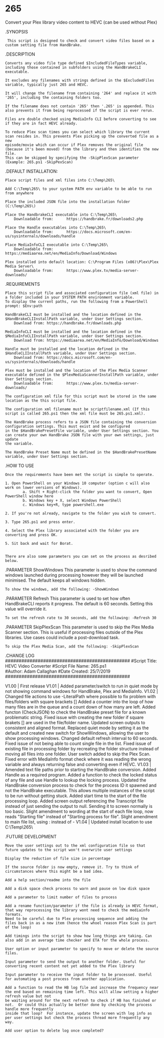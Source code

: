 # 265
Convert your Plex library video content to HEVC (can be used without Plex)

.SYNOPSIS   
         
     This script is designed to check and convert video files based on a custom setting file from HandBrake.


.DESCRIPTION

    Converts any video file type defined $IncludedFileTypes variable, including those contained in subfolders using the HandBrakeCLI executable.

    It excludes any filenames with strings defined in the $ExcludedFiles variable, typically just 265 and HEVC.

    It will change the filename from containing '264' and replace it with '265', including the containing folders too.

    If the filename does not contain '265' then '.265' is appended. This also prevents it from being reprocessed if the script is ever rerun.

    Files are double checked using MediaInfo CLI before converting to see if they are in fact HEVC already.

    To reduce Plex scan times you can select which library the current scan resides in. This prevents Plex picking up the converted file as a new 
    episode/movie which can occur if Plex removes the original file (because it's been moved) from the library and then identifies the new file.
    This can be skipped by specifying the -SkipPlexScan parameter (Example: 265.ps1 -SkipPexScan)


.DEFAULT INSTALLATION:
    
    Place script files and xml files into C:\Temp\265\

    Add C:\Temp\265\ to your system PATH env variable to be able to run from anywhere
    
    Place the included JSON file into the installation folder (C:\Temp\265\)

    Place the HandbrakeCLI executable into C:\Temp\265\
        Downloadable from:      https://handbrake.fr/downloads2.php

    Place the Handle executables into C:\Temp\265\
        Downloadable from:      https://docs.microsoft.com/en-us/sysinternals/downloads/handle

    Place MediaInfoCLI executable into C:\Temp\265\
        Downloadable from:      https://mediaarea.net/en/MediaInfo/Download/Windows

    Plex installed into default location: C:\Program Files (x86)\Plex\Plex Media Server\
        Downloadable from:      https://www.plex.tv/media-server-downloads/


.REQUIREMENTS

    Place this script file and associated configuration file (xml file) in a folder included in your SYSTEM PATH environment variable. 
    To display the current paths, run the following from a PowerShell prompt: $Env:path

    HandBrakeCLI must be installed and the location defined in the $HandBrakeCLIInstallPath variable, under User Settings section.
        Download from: https://handbrake.fr/downloads.php

    MediaInfoCLI must be installed and the location defined in the $MediaInfoCLIInstallPath variable, under User Settings section.
        Download from: https://mediaarea.net/en/MediaInfo/Download/Windows

    Handle must be installed and the location defined in the $HandleCLIInstallPath variable, under User Settings section.
        Download from: https://docs.microsoft.com/en-us/sysinternals/downloads/handle

    Plex must be installed and the location of the Plex Media Scanner executable defined in the $PlexMediaScannerInstallPath variable, under User Settings section.
        Downloadable from:      https://www.plex.tv/media-server-downloads/

    The configuration xml file for this script must be stored in the same location as the this script file.

    The configuration xml filename must be scriptfilename.xml (If this script is called 265.ps1 then the xml file must be 265.ps1.xml).

    The HandBrake process refers to a JSON file containing the conversion configuration settings. This must exist and be configured 
    in the $HandBrakePresetFile variable, under User Settings section. You can create your own HandBrake JSON file with your own settings, just update 
    the variable.

    The HandBrake Preset Name must be defined in the $HandBrakePresetName variable, under User Settings section.


.HOW TO USE

    Once the requirements have been met the script is simple to operate.

    1. Open PowerShell on your Windows 10 computer (option c will also work on lower versions of Windows).
            a. Shift + Right-click the folder you want to convert, Open PowerShell window here
            b. Windows key + X, select Windows PowerShell
            c. Windows key+R, type powershell.exe
    
    2. If you're not already, navigate to the folder you wish to convert.

    3. Type 265.ps1 and press enter.

    4. Select the Plex library associated with the folder you are converting and press OK.

    5. Sit back and wait for Borat.


    There are also some parameters you can set on the process as desribed below.



.PARAMETER ShowWindows
    This parameter is used to show the command windows launched during processing however they will be launched minimised. The default keeps all windows hidden.

    To show the windows, add the following: -ShowWindows


.PARAMETER Refresh
    This parameter is used to set how often HandBrakeCLI reports it progress. The default is 60 seconds. Setting this value will override it.

    To set the refresh rate to 30 seconds, add the following: -Refresh 30


.PARAMETER SkipPlexScan
    This parameter is used to skip the Plex Media Scanner section. This is useful if processing files outside of the Plex libraries.
    Use cases could include a post-download task.

    To skip the Plex Media Scan, add the following: -SkipPlexScan





.CHANGE LOG
############################################## 
#Script Title: HEVC Video Converter
#Script File Name: 265.ps1  
#Author: Adam Callaghan 
#Date Created: 25/7/2019  
############################################## 

V1.00 | First release
V1.01 | Added parameter/switch to run in quiet mode by not showing command windows for HandBrake, Plex and MediaInfo.
V1.02 | Changed file actions to use -LiteralPath where possible to fix problem with files/folders with square brackets []
        Added a counter into the loop of how many files are in the queue and a count down of how many are left.
        Added functon (CheckJSON) to check the HandBrake preset file for a known problematic string.
        Fixed issue with creating the new folder if square brakets [] are used in the file/folder name.
        Updated screen outputs to consistent and aligned format.
        Replaced quiet mode by setting it as the default and created new switch for ShowWindows, allowing the user to show processing windows. 
        Changed default refresh interval to 60 seconds.
        Fixed issue of not being able to count single file in the list.
        Fixed issue of existing file in processing folder by recreating the folder structure instead of moving all files into one folder.
        User switch added to skip the Plex Scan.
        Fixed error with MediaInfo format check where it was reading the wrong variable and always returning false and converting even if HEVC.
V1.03 | Amended text file paths prior to starting the HandBrake conversion.
        Added Handle as a required program.
        Added a function to check the locked status of any file and use Handle to lookup the locking process.
        Updated the HandBrake conversion process to check for the process ID it spawned and not the HandBrake executable. This allows multiple instances
        of the script to be run without getting stuck.
        Added start time to the start of the file processing loop.
        Added screen output referencing the Transcript file instead of just sending the output to null. Sending it to screen normally is too basic.
        Slight amendment to wording at the start of each file loop, now reads "Starting file" instead of "Starting process for file".
        Slight amendment to main file list, using : instead of -
V1.04 | Updated install location to use C:\Temp\265\




.FUTURE DEVELOPMENT

    Move the user settings out to the xml configuration file so that future updates to the script won't overwrite user settings

    Display the reduction of file size in percentage

    If the source folder is now empty, remove it. Try to think of circumstances where this might be a bad idea.

    Add a help section/readme into the file

    Add a disk space check process to warn and pause on low disk space

    Add a parameter to limit number of files to process

    Add a rename function/parameter if the file is already in HEVC format, that way reprocessing the library wont need to check the mediainfo formats.
    Need to be careful due to Plex processing sequence and adding the files back in as a new item (hence the whoel reason Plex Scan is part of the loop)

    Add timings into the script to show how long things are taking. Can also add in an average time checker and ETA for the whole process.

    User option or input parameter to specify to move or delete the source files.

    Input parameter to send the output to another folder. Useful for converting recent content not yet added to the Plex library

    Input parameter to receive the input folder to be processed. Useful for automating a post process from another application.

    Add a function to read the HB log file and increase the frequency near the end based on remaining time left. This will allow setting a higher refresh value but not
    be waiting around for the next refresh to check if HB has finished or not.  Or could this actually be better done by checking the process handle more frequently
    inside that loop?  For instance, update the screen with log info as per user settings but check the process thread more frequently any way.

    Add user option to delete log once completed?

